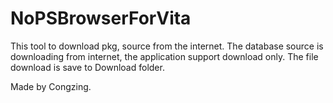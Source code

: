 # NoPSBrowserForVita
This tool to download pkg, source from the internet.
The database source is downloading from internet, the application support download only.
The file download is save to Download folder.

Made by Congzing.
